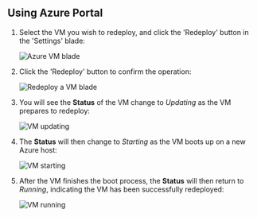 ## Using Azure Portal
1. Select the VM you wish to redeploy, and click the 'Redeploy' button in the 'Settings' blade:
   
    ![Azure VM blade](./media/virtual-machines-common-redeploy-to-new-node/vmoverview.png)
2. Click the 'Redeploy' button to confirm the operation:
   
    ![Redeploy a VM blade](./media/virtual-machines-common-redeploy-to-new-node/redeployvm.png)
3. You will see the **Status** of the VM change to *Updating* as the VM prepares to redeploy:
   
    ![VM updating](./media/virtual-machines-common-redeploy-to-new-node/vmupdating.png)
4. The **Status** will then change to *Starting* as the VM boots up on a new Azure host:
   
    ![VM starting](./media/virtual-machines-common-redeploy-to-new-node/vmstarting.png)
5. After the VM finishes the boot process, the **Status** will then return to *Running*, indicating the VM has been successfully redeployed:
   
    ![VM running](./media/virtual-machines-common-redeploy-to-new-node/vmrunning.png)

